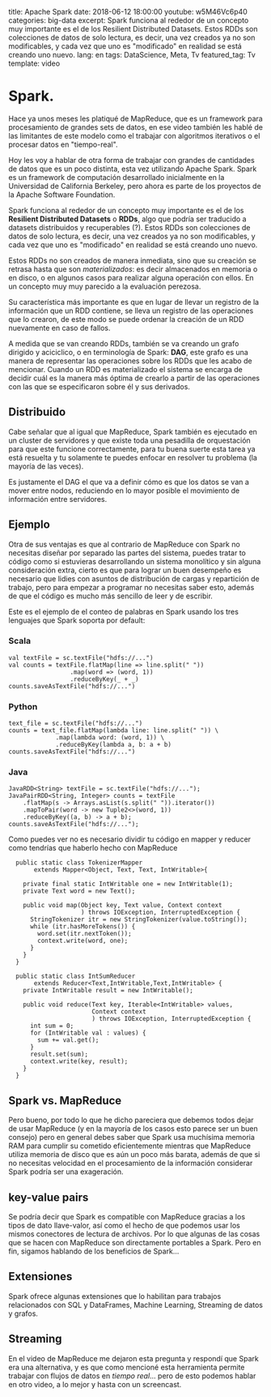 title: Apache Spark
date: 2018-06-12 18:00:00
youtube: w5M46Vc6p40
categories: big-data
excerpt: Spark funciona al rededor de un concepto muy importante es el de los Resilient Distributed Datasets. Estos RDDs son colecciones de datos de solo lectura, es decir, una vez creados ya no son modificables, y cada vez que uno es "modificado" en realidad se está creando uno nuevo.
lang: en
tags: DataScience, Meta, Tv
featured_tag: Tv
template: video

# Spark. 
Hace ya unos meses les platiqué de MapReduce, que es un framework para procesamiento de grandes sets de datos, en ese video también les hablé de las limitantes de este modelo como el trabajar con algoritmos iterativos o el procesar datos en "tiempo-real". 

Hoy les voy a hablar de otra forma de trabajar con grandes de cantidades de datos que es un poco distinta, esta vez utilizando Apache Spark. Spark es un framework de computación desarrollado inicialmente en la Universidad de California Berkeley, pero ahora es parte de los proyectos de la Apache Software Foundation.

Spark funciona al rededor de un concepto muy importante es el de los **Resilient Distributed Datasets** o **RDDs**, algo que podría ser traducido a datasets distribuidos y recuperables (?). Estos RDDs son colecciones de datos de solo lectura, es decir, una vez creados ya no son modificables, y cada vez que uno es "modificado" en realidad se está creando uno nuevo.

Estos RDDs no son creados de manera inmediata, sino que su creación se retrasa hasta que son *materializados*: es decir almacenados en memoria o en disco, o en algunos casos para realizar alguna operación con ellos. En un concepto muy muy parecido a la evaluación perezosa.

Su característica más importante es que en lugar de llevar un registro de la información que un RDD contiene, se lleva un registro de las operaciones que lo crearon, de este modo se puede ordenar la creación de un RDD nuevamente en caso de fallos.

A medida que se van creando RDDs, también se va creando un grafo dirigido y aciciclico, o en terminología de Spark: **DAG**, este grafo es una manera de representar las operaciones sobre los RDDs que les acabo de mencionar. Cuando un RDD es materializado el sistema se encarga de decidir cuál es la manera más óptima de crearlo a partir de las operaciones con las que se especificaron sobre él y sus derivados.

## Distribuido  
Cabe señalar que al igual que MapReduce, Spark también es ejecutado en un cluster de servidores y que existe toda una pesadilla de orquestación para que este funcione correctamente, para tu buena suerte esta tarea ya está resuelta y tu solamente te puedes enfocar en resolver tu problema (la mayoría de las veces). 

Es justamente el DAG el que va a definir cómo es que los datos se van a mover entre nodos, reduciendo en lo mayor posible el movimiento de información entre servidores.

## Ejemplo  
Otra de sus ventajas es que al contrario de MapReduce con Spark no necesitas diseñar por separado las partes del sistema, puedes tratar to código como si estuvieras desarrollando un sistema monolítico y sin alguna consideración extra, cierto es que para lograr un buen desempeño es necesario que lidies con asuntos de distribución de cargas y repartición de trabajo, pero para empezar a programar no necesitas saber esto, además de que el código es mucho más sencillo de leer y de escribir.

Este es el ejemplo de el conteo de palabras en Spark usando los tres lenguajes que Spark soporta por default:

### Scala 
 
```
val textFile = sc.textFile("hdfs://...")
val counts = textFile.flatMap(line => line.split(" "))
                 .map(word => (word, 1))
                 .reduceByKey(_ + _)
counts.saveAsTextFile("hdfs://...")
```

### Python  

```
text_file = sc.textFile("hdfs://...")
counts = text_file.flatMap(lambda line: line.split(" ")) \
             .map(lambda word: (word, 1)) \
             .reduceByKey(lambda a, b: a + b)
counts.saveAsTextFile("hdfs://...")
```

### Java  

```
JavaRDD<String> textFile = sc.textFile("hdfs://...");
JavaPairRDD<String, Integer> counts = textFile
    .flatMap(s -> Arrays.asList(s.split(" ")).iterator())
    .mapToPair(word -> new Tuple2<>(word, 1))
    .reduceByKey((a, b) -> a + b);
counts.saveAsTextFile("hdfs://...");
```

Como puedes ver no es necesario dividir tu código en mapper y reducer como tendrías que haberlo hecho con  MapReduce  

```
  public static class TokenizerMapper
       extends Mapper<Object, Text, Text, IntWritable>{

    private final static IntWritable one = new IntWritable(1);
    private Text word = new Text();

    public void map(Object key, Text value, Context context
                    ) throws IOException, InterruptedException {
      StringTokenizer itr = new StringTokenizer(value.toString());
      while (itr.hasMoreTokens()) {
        word.set(itr.nextToken());
        context.write(word, one);
      }
    }
  }

  public static class IntSumReducer
       extends Reducer<Text,IntWritable,Text,IntWritable> {
    private IntWritable result = new IntWritable();

    public void reduce(Text key, Iterable<IntWritable> values,
                       Context context
                       ) throws IOException, InterruptedException {
      int sum = 0;
      for (IntWritable val : values) {
        sum += val.get();
      }
      result.set(sum);
      context.write(key, result);
    }
  }
```

## Spark vs. MapReduce  
Pero bueno, por todo lo que he dicho pareciera que debemos todos dejar de usar MapReduce (y en la mayoría de los casos esto parece ser un buen consejo) pero en general debes saber que Spark usa muchísima memoria RAM para cumplir su cometido eficientemente mientras que MapReduce utiliza memoria de disco que es aún un poco más barata, además de que si no necesitas velocidad en el procesamiento de la información considerar Spark podría ser una exageración.  

## key-value pairs 
Se podría decir que Spark es compatible con MapReduce gracias a los tipos de dato llave-valor, así como el hecho de que podemos usar los mismos conectores de lectura de archivos. Por lo que algunas de las cosas que se hacen con MapReduce son directamente portables a Spark. Pero en fin, sigamos hablando de los beneficios de Spark...

## Extensiones  
Spark ofrece algunas extensiones que lo habilitan para trabajos relacionados con SQL y DataFrames, Machine Learning, Streaming de datos y grafos.  

## Streaming  
En el video de MapReduce me dejaron esta pregunta y respondí que Spark era una alternativa, y es que como mencioné esta herramienta permite trabajar con flujos de datos en *tiempo real*... pero de esto podemos hablar en otro video, a lo mejor y hasta con un screencast.
